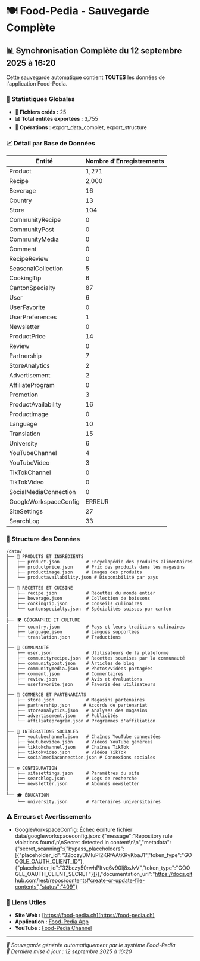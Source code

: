 # 🍽️ Food-Pedia - Sauvegarde Complète

## 📊 Synchronisation Complète du 12 septembre 2025 à 16:20

Cette sauvegarde automatique contient **TOUTES** les données de l'application Food-Pedia.

### 🎯 Statistiques Globales
- **📁 Fichiers créés :** 25
- **📊 Total entités exportées :** 3,755
- **🚀 Opérations :** export_data_complet, export_structure

### 📈 Détail par Base de Données

| Entité | Nombre d'Enregistrements |
|--------|---------------------------|
| Product | 1,271 |
| Recipe | 2,000 |
| Beverage | 16 |
| Country | 13 |
| Store | 104 |
| CommunityRecipe | 0 |
| CommunityPost | 0 |
| CommunityMedia | 0 |
| Comment | 0 |
| RecipeReview | 0 |
| SeasonalCollection | 5 |
| CookingTip | 6 |
| CantonSpecialty | 87 |
| User | 6 |
| UserFavorite | 0 |
| UserPreferences | 1 |
| Newsletter | 0 |
| ProductPrice | 14 |
| Review | 0 |
| Partnership | 7 |
| StoreAnalytics | 2 |
| Advertisement | 2 |
| AffiliateProgram | 0 |
| Promotion | 3 |
| ProductAvailability | 16 |
| ProductImage | 0 |
| Language | 10 |
| Translation | 15 |
| University | 6 |
| YouTubeChannel | 4 |
| YouTubeVideo | 3 |
| TikTokChannel | 0 |
| TikTokVideo | 0 |
| SocialMediaConnection | 0 |
| GoogleWorkspaceConfig | ERREUR |
| SiteSettings | 27 |
| SearchLog | 33 |

### 📁 Structure des Données
```
/data/
├── 🥗 PRODUITS ET INGRÉDIENTS
│   ├── product.json          # Encyclopédie des produits alimentaires
│   ├── productprice.json     # Prix des produits dans les magasins
│   ├── productimage.json     # Images des produits
│   └── productavailability.json # Disponibilité par pays
│
├── 🍳 RECETTES ET CUISINE
│   ├── recipe.json           # Recettes du monde entier
│   ├── beverage.json         # Collection de boissons
│   ├── cookingTip.json       # Conseils culinaires
│   └── cantonspecialty.json  # Spécialités suisses par canton
│
├── 🌍 GÉOGRAPHIE ET CULTURE
│   ├── country.json          # Pays et leurs traditions culinaires
│   ├── language.json         # Langues supportées
│   └── translation.json      # Traductions
│
├── 👥 COMMUNAUTÉ
│   ├── user.json             # Utilisateurs de la plateforme
│   ├── communityrecipe.json  # Recettes soumises par la communauté
│   ├── communitypost.json    # Articles de blog
│   ├── communitymedia.json   # Photos/vidéos partagées
│   ├── comment.json          # Commentaires
│   ├── review.json           # Avis et évaluations
│   └── userfavorite.json     # Favoris des utilisateurs
│
├── 🏪 COMMERCE ET PARTENARIATS
│   ├── store.json            # Magasins partenaires
│   ├── partnership.json     # Accords de partenariat
│   ├── storeanalytics.json   # Analyses des magasins
│   ├── advertisement.json    # Publicités
│   └── affiliateprogram.json # Programmes d'affiliation
│
├── 📱 INTÉGRATIONS SOCIALES
│   ├── youtubechannel.json   # Chaînes YouTube connectées
│   ├── youtubevideo.json     # Vidéos YouTube générées
│   ├── tiktokchannel.json    # Chaînes TikTok
│   ├── tiktokvideo.json      # Vidéos TikTok
│   └── socialmediaconnection.json # Connexions sociales
│
├── ⚙️ CONFIGURATION
│   ├── sitesettings.json     # Paramètres du site
│   ├── searchlog.json        # Logs de recherche
│   └── newsletter.json       # Abonnés newsletter
│
└── 🎓 ÉDUCATION
    └── university.json       # Partenaires universitaires
```

### ⚠️ Erreurs et Avertissements
- GoogleWorkspaceConfig: Échec écriture fichier data/googleworkspaceconfig.json: {"message":"Repository rule violations found\n\nSecret detected in content\n\n","metadata":{"secret_scanning":{"bypass_placeholders":[{"placeholder_id":"32bczyDMIuPI2KRfAAtKRyKbaJ1","token_type":"GOOGLE_OAUTH_CLIENT_ID"},{"placeholder_id":"32bczy50rwhPItvq6v90lj8xJvV","token_type":"GOOGLE_OAUTH_CLIENT_SECRET"}]}},"documentation_url":"https://docs.github.com/rest/repos/contents#create-or-update-file-contents","status":"409"}

### 🔗 Liens Utiles
- **Site Web :** [https://food-pedia.ch](https://food-pedia.ch)
- **Application :** [Food-Pedia App](https://preview--food-pedia-60244209.base44.app/)
- **YouTube :** [Food-Pedia Channel](https://www.youtube.com/@Food-Pedia-ch)

---
*🤖 Sauvegarde générée automatiquement par le système Food-Pedia*  
*📅 Dernière mise à jour : 12 septembre 2025 à 16:20*